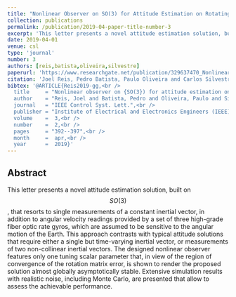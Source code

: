 ```yaml
---
title: "Nonlinear Observer on SO(3) for Attitude Estimation on Rotating Earth Using Single Vector Measurements"
collection: publications
permalink: /publication/2019-04-paper-title-number-3
excerpt: 'This letter presents a novel attitude estimation solution, built on SO(3) , that resorts to single measurements of a constant inertial vector, in addition to angular velocity readings provided by a set of three high-grade fiber optic rate gyros, which are assumed to be sensitive to the angular motion of the Earth.'
date: 2019-04-01
venue: csl
type: 'journal'
number: 3
authors: [reis,batista,oliveira,silvestre]
paperurl: 'https://www.researchgate.net/publication/329637470_Nonlinear_Observer_on_SO3_for_Attitude_Estimation_on_Rotating_Earth_Using_Single_Vector_Measurements'
citation: 'Joel Reis, Pedro Batista, Paulo Oliveira and Carlos Silvestre, "Nonlinear Observer on SO(3) for Attitude Estimation on Rotating Earth Using Single Vector Measurements," IEEE Control Systems Letters, vol. 3, no. 2, pp. 392-397, April 2019, doi:10.1109/LCSYS.2018.2886740.'
bibtex: '@ARTICLE{Reis2019-gg,<br />
  title     = "Nonlinear observer on {SO(3}) for attitude estimation on rotating earth using single vector measurements",<br />
  author    = "Reis, Joel and Batista, Pedro and Oliveira, Paulo and Silvestre, Carlos",<br />
  journal   = "IEEE Control Syst. Lett.",<br />
  publisher = "Institute of Electrical and Electronics Engineers (IEEE)",<br />
  volume    =  3,<br />
  number    =  2,<br />
  pages     = "392--397",<br />
  month     =  apr,<br />
  year      =  2019}'
---
```

**Abstract**
---
This letter presents a novel attitude estimation solution, built on $$SO(3)$$, that resorts to single measurements of a constant inertial vector, in addition to angular velocity readings provided by a set of three high-grade fiber optic rate gyros, which are assumed to be sensitive to the angular motion of the Earth.
This approach contrasts with typical attitude solutions that require either a single but time-varying inertial vector, or measurements of two non-collinear inertial vectors.
The designed nonlinear observer features only one tuning scalar parameter that, in view of the region of convergence of the rotation matrix error, is shown to render the proposed solution almost globally asymptotically stable.
Extensive simulation results with realistic noise, including Monte Carlo, are presented that allow to assess the achievable performance.
